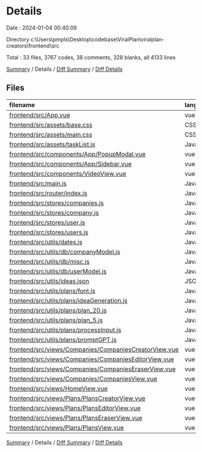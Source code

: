 # Details

Date : 2024-01-04 00:40:09

Directory c:\\Users\\pmpls\\Desktop\\codebase\\ViralPlan\\viralplan-creators\\frontend\\src

Total : 33 files,  3767 codes, 38 comments, 328 blanks, all 4133 lines

[Summary](results.md) / Details / [Diff Summary](diff.md) / [Diff Details](diff-details.md)

## Files
| filename | language | code | comment | blank | total |
| :--- | :--- | ---: | ---: | ---: | ---: |
| [frontend/src/App.vue](/frontend/src/App.vue) | vue | 364 | 0 | 25 | 389 |
| [frontend/src/assets/base.css](/frontend/src/assets/base.css) | CSS | 26 | 0 | 1 | 27 |
| [frontend/src/assets/main.css](/frontend/src/assets/main.css) | CSS | 28 | 0 | 7 | 35 |
| [frontend/src/assets/taskList.js](/frontend/src/assets/taskList.js) | JavaScript | 693 | 4 | 103 | 800 |
| [frontend/src/components/App/PopupModal.vue](/frontend/src/components/App/PopupModal.vue) | vue | 115 | 0 | 9 | 124 |
| [frontend/src/components/App/Sidebar.vue](/frontend/src/components/App/Sidebar.vue) | vue | 51 | 0 | 5 | 56 |
| [frontend/src/components/VideoView.vue](/frontend/src/components/VideoView.vue) | vue | 254 | 1 | 13 | 268 |
| [frontend/src/main.js](/frontend/src/main.js) | JavaScript | 26 | 0 | 5 | 31 |
| [frontend/src/router/index.js](/frontend/src/router/index.js) | JavaScript | 71 | 0 | 3 | 74 |
| [frontend/src/stores/companies.js](/frontend/src/stores/companies.js) | JavaScript | 8 | 0 | 2 | 10 |
| [frontend/src/stores/company.js](/frontend/src/stores/company.js) | JavaScript | 41 | 0 | 2 | 43 |
| [frontend/src/stores/user.js](/frontend/src/stores/user.js) | JavaScript | 13 | 0 | 2 | 15 |
| [frontend/src/stores/users.js](/frontend/src/stores/users.js) | JavaScript | 8 | 0 | 2 | 10 |
| [frontend/src/utils/dates.js](/frontend/src/utils/dates.js) | JavaScript | 52 | 5 | 15 | 72 |
| [frontend/src/utils/db/companyModel.js](/frontend/src/utils/db/companyModel.js) | JavaScript | 106 | 0 | 7 | 113 |
| [frontend/src/utils/db/misc.js](/frontend/src/utils/db/misc.js) | JavaScript | 236 | 1 | 17 | 254 |
| [frontend/src/utils/db/userModel.js](/frontend/src/utils/db/userModel.js) | JavaScript | 88 | 0 | 6 | 94 |
| [frontend/src/utils/ideas.json](/frontend/src/utils/ideas.json) | JSON | 22 | 0 | 1 | 23 |
| [frontend/src/utils/plans/font.js](/frontend/src/utils/plans/font.js) | JavaScript | 2 | 0 | 1 | 3 |
| [frontend/src/utils/plans/ideaGeneration.js](/frontend/src/utils/plans/ideaGeneration.js) | JavaScript | 124 | 0 | 14 | 138 |
| [frontend/src/utils/plans/plan_20.js](/frontend/src/utils/plans/plan_20.js) | JavaScript | 2 | 0 | 1 | 3 |
| [frontend/src/utils/plans/plan_5.js](/frontend/src/utils/plans/plan_5.js) | JavaScript | 2 | 0 | 1 | 3 |
| [frontend/src/utils/plans/processInput.js](/frontend/src/utils/plans/processInput.js) | JavaScript | 97 | 2 | 8 | 107 |
| [frontend/src/utils/plans/promptGPT.js](/frontend/src/utils/plans/promptGPT.js) | JavaScript | 176 | 25 | 10 | 211 |
| [frontend/src/views/Companies/CompaniesCreatorView.vue](/frontend/src/views/Companies/CompaniesCreatorView.vue) | vue | 170 | 0 | 10 | 180 |
| [frontend/src/views/Companies/CompaniesEditorView.vue](/frontend/src/views/Companies/CompaniesEditorView.vue) | vue | 123 | 0 | 9 | 132 |
| [frontend/src/views/Companies/CompaniesEraserView.vue](/frontend/src/views/Companies/CompaniesEraserView.vue) | vue | 31 | 0 | 3 | 34 |
| [frontend/src/views/Companies/CompaniesView.vue](/frontend/src/views/Companies/CompaniesView.vue) | vue | 53 | 0 | 5 | 58 |
| [frontend/src/views/HomeView.vue](/frontend/src/views/HomeView.vue) | vue | 189 | 0 | 11 | 200 |
| [frontend/src/views/Plans/PlansCreatorView.vue](/frontend/src/views/Plans/PlansCreatorView.vue) | vue | 346 | 0 | 15 | 361 |
| [frontend/src/views/Plans/PlansEditorView.vue](/frontend/src/views/Plans/PlansEditorView.vue) | vue | 122 | 0 | 5 | 127 |
| [frontend/src/views/Plans/PlansEraserView.vue](/frontend/src/views/Plans/PlansEraserView.vue) | vue | 45 | 0 | 3 | 48 |
| [frontend/src/views/Plans/PlansView.vue](/frontend/src/views/Plans/PlansView.vue) | vue | 83 | 0 | 7 | 90 |

[Summary](results.md) / Details / [Diff Summary](diff.md) / [Diff Details](diff-details.md)